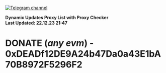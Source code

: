 [![Telegram channel](https://img.shields.io/endpoint?url=https://runkit.io/damiankrawczyk/telegram-badge/branches/master?url=https://t.me/n4z4v0d)](https://t.me/n4z4v0d) 

**Dynamic Updates Proxy List with Proxy Checker**  
**Last Updated: 22.12.23 21:47**

# DONATE (_any evm_) - 0xDEADf12DE9A24b47Da0a43E1bA70B8972F5296F2
